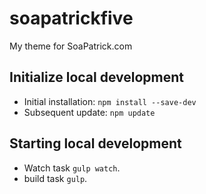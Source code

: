 soapatrickfive
===============

My theme for SoaPatrick.com

## Initialize local development

- Initial installation: `npm install --save-dev`
- Subsequent update: `npm update`

## Starting local development
- Watch task `gulp watch`.
- build task `gulp`.
